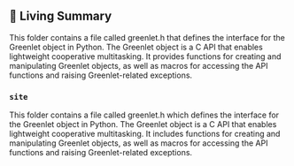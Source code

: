 

<!-- Living README Summary -->
## 🌳 Living Summary

This folder contains a file called greenlet.h that defines the interface for the Greenlet object in Python. The Greenlet object is a C API that enables lightweight cooperative multitasking. It provides functions for creating and manipulating Greenlet objects, as well as macros for accessing the API functions and raising Greenlet-related exceptions.


### `site`

This folder contains a file called greenlet.h which defines the interface for the Greenlet object in Python. The Greenlet object is a C API that enables lightweight cooperative multitasking. It includes functions for creating and manipulating Greenlet objects, as well as macros for accessing the API functions and raising Greenlet-related exceptions.

<!-- Living README Summary -->